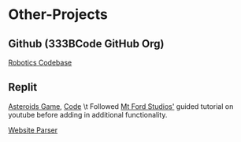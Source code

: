 # Other-Projects

## Github (333BCode GitHub Org)
[Robotics Codebase](https://github.com/333BCode/2021-2022-Season-Code)

## Replit
[Asteroids Game](https://asteroids-with-mods.alebro6.repl.co/), [Code](https://replit.com/@alebro6/Asteroids-with-Mods) \t Followed [Mt Ford Studios'](https://www.youtube.com/c/MtFordStudios) guided tutorial on youtube before adding in additional functionality.

[Website Parser](https://replit.com/@alebro6/IncompleteStaticMedian)
